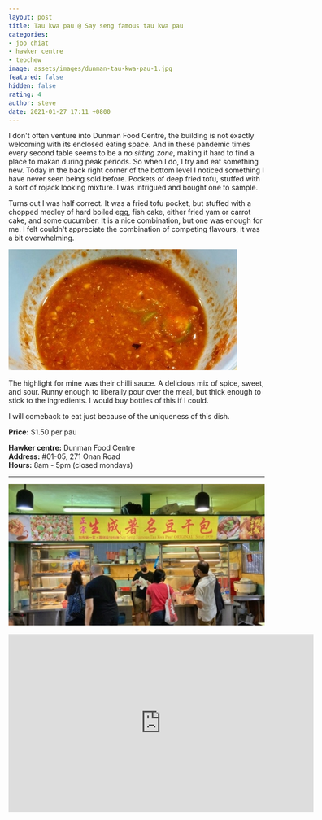 ```yaml
---
layout: post
title: Tau kwa pau @ Say seng famous tau kwa pau
categories:
- joo chiat
- hawker centre
- teochew
image: assets/images/dunman-tau-kwa-pau-1.jpg
featured: false
hidden: false
rating: 4
author: steve
date: 2021-01-27 17:11 +0800
---
```

I don't often venture into Dunman Food Centre, the building is not exactly welcoming with its enclosed eating space. And in these pandemic times every second table seems to be a *no sitting zone*, making it hard to find a place to makan during peak periods. So when I do, I try and eat something new. Today in the back right corner of the bottom level I noticed something I have never seen being sold before. Pockets of deep fried tofu, stuffed with a sort of rojack looking mixture. I was intrigued and bought one to sample.

Turns out I was half correct. It was a fried tofu pocket, but stuffed with a chopped medley of hard boiled egg, fish cake, either fried yam or carrot cake, and some cucumber. It is a nice combination, but one was enough for me. I felt couldn't appreciate the combination of competing flavours, it was a bit overwhelming.

![Chilli sauce](/assets/images/dunman-tau-kwa-pau-2.jpg "Chilli sauce")

The highlight for mine was their chilli sauce. A delicious mix of spice, sweet, and sour. Runny enough to liberally pour over the meal, but thick enough to stick to the ingredients. I would buy bottles of this if I could.

I will comeback to eat just because of the uniqueness of this dish.

**Price:** $1.50 per pau

**Hawker centre:** Dunman Food Centre  
**Address:** #01-05, 271 Onan Road  
**Hours:** 8am - 5pm (closed mondays)  

***  

![Say seng famous tau kwa pau](/assets/images/dunman-tau-kwa-pau-3.jpg "Say seng famous tau kwa pau")

<iframe src="https://www.google.com/maps/embed?pb=!1m18!1m12!1m3!1d3988.7764317710585!2d103.89963991453851!3d1.309426599044971!2m3!1f0!2f0!3f0!3m2!1i1024!2i768!4f13.1!3m3!1m2!1s0x31da1812889a158d%3A0xb1918b165ae78e42!2sDunman%20Food%20Centre!5e0!3m2!1sen!2ssg!4v1611287780650!5m2!1sen!2ssg" width="600" height="350" frameborder="0" style="border:0;" allowfullscreen="" aria-hidden="false" tabindex="0"></iframe>